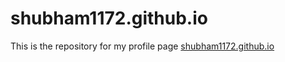 # shubham1172.github.io

This is the repository for my profile page [shubham1172.github.io](https://shubham1172.github.io)